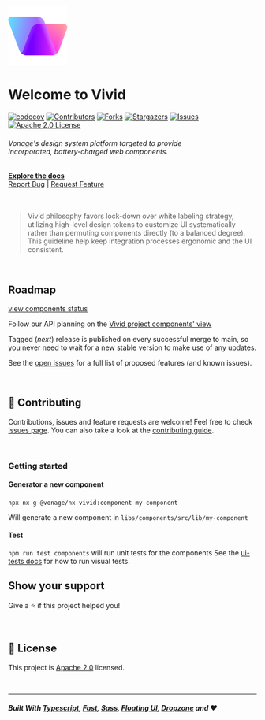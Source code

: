 <div class="home-page-hero">
  <a href="https://github.com/vonage/vivid-3">
    <img src="/assets/images/vivid-logo.svg" style="" alt="Vivid Logo" width="120">
  </a>
  <h1>Welcome to Vivid</h1>

[![codecov][codecov-shield]][codecov-url]
[![Contributors][contributors-shield]][contributors-url]
[![Forks][forks-shield]][forks-url]
[![Stargazers][stars-shield]][stars-url]
[![Issues][issues-shield]][issues-url]
[![Apache 2.0 License][license-shield]][license-url]

  <h6>
    Vonage's design system platform targeted to provide </br>incorporated, battery-charged web components.
  </h6>
  <a class="home-page-hero-docs-btn" href="https://vivid.deno.dev"><strong>Explore the docs</strong></a>
  <div class="home-page-hero-docs-links">
    <a href="https://github.com/Vonage/vivid-3/issues/new?assignees=yonatankra%2C+rachelbt%2C+rinaok%2C+yinonov%2C+olaf-k&labels=bug&template=bug_report.yml&title=%5BYOUR+TITLE%5D%3A+Brief+description">Report Bug</a>
    <span>|</span>
    <a href="https://github.com/Vonage/vivid-3/issues/new?assignees=yonatankra%2C+rachelbt%2C+rinaok%2C+yinonov%2C+olaf-k&labels=Feature+request&template=feature_request.yml&title=%5BYOUR+TITLE%5D%3A+Brief+description">Request Feature</a>
  </div>
</div>

<br>
<br>

> Vivid philosophy favors lock-down over white labeling strategy, utilizing high-level design tokens to customize UI systematically rather than permuting components directly (to a balanced degree). This guideline help keep integration processes ergonomic and the UI consistent.

<br>

## Roadmap

[view components status](https://github.com/orgs/Vonage/projects/6)

Follow our API planning on the [Vivid project components' view](https://github.com/orgs/Vonage/projects/3/views/7)

Tagged (_next_) release is published on every successful merge to main, so you never need to wait for a new stable version to make use of any updates.

See the [open issues](https://github.com/vonage/vivid-3/issues) for a full list of proposed features (and known issues).

<br>

## 🤝 Contributing

Contributions, issues and feature requests are welcome!
Feel free to check [issues page](https://github.com/Vonage/vivid-3/issues). You can also take a look at the [contributing guide](.github/CONTRIBUTING.md).

<br>

### Getting started

#### Generator a new component

`npx nx g @vonage/nx-vivid:component my-component`

Will generate a new component in `libs/components/src/lib/my-component`

#### Test

`npm run test components` will run unit tests for the components
See the [ui-tests docs](docs/ui-test/readme.md) for how to run visual tests.

## Show your support

Give a ⭐️ if this project helped you!

<br>

## 📝 License

This project is [Apache 2.0][license-url] licensed.

<br>

<hr>

##### Built With [Typescript](https://www.typescriptlang.org), [Fast](https://fast.design), [Sass](https://sass-lang.com), [Floating UI](https://floating-ui.com), [Dropzone](https://dropzone.dev) and ❤️

<!-- MARKDOWN LINKS & IMAGES -->
<!-- https://www.markdownguide.org/basic-syntax/#reference-style-links -->
[codecov-shield]: https://img.shields.io/codecov/c/gh/Vonage/vivid-3?style=for-the-badge&token=74ALFP2OR2
[codecov-url]: https://codecov.io/gh/Vonage/vivid-3
[contributors-shield]: https://img.shields.io/github/contributors/vonage/vivid-3.svg?style=for-the-badge
[contributors-url]: https://github.com/vonage/vivid-3/graphs/contributors
[forks-shield]: https://img.shields.io/github/forks/vonage/vivid-3.svg?style=for-the-badge
[forks-url]: https://github.com/vonage/vivid-3/network/members
[stars-shield]: https://img.shields.io/github/stars/vonage/vivid-3.svg?style=for-the-badge
[stars-url]: https://github.com/vonage/vivid-3/stargazers
[issues-shield]: https://img.shields.io/github/issues/vonage/vivid-3.svg?style=for-the-badge
[issues-url]: https://github.com/vonage/vivid-3/issues
[license-shield]: https://img.shields.io/github/license/vonage/vivid-3.svg?style=for-the-badge
[license-url]: LICENSE.md
[license-url]: LICENSE.md
